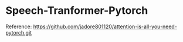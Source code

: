 # Speech-Tranformer-Pytorch
Reference: https://github.com/jadore801120/attention-is-all-you-need-pytorch.git
